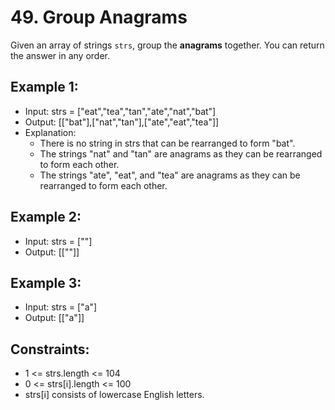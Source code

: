 # 49. Group Anagrams

Given an array of strings `strs`, group the **anagrams** together. You can return the answer in any order.

## Example 1:

- Input: strs = ["eat","tea","tan","ate","nat","bat"]
- Output: [["bat"],["nat","tan"],["ate","eat","tea"]]
- Explanation:
    - There is no string in strs that can be rearranged to form "bat".
    - The strings "nat" and "tan" are anagrams as they can be rearranged to form each other.
    - The strings "ate", "eat", and "tea" are anagrams as they can be rearranged to form each other.

## Example 2:

- Input: strs = [""]
- Output: [[""]]

## Example 3:

- Input: strs = ["a"]
- Output: [["a"]]
 
## Constraints:

- 1 <= strs.length <= 104
- 0 <= strs[i].length <= 100
- strs[i] consists of lowercase English letters.